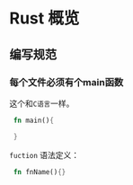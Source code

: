 # Rust 概览

## 编写规范

### 每个文件必须有个main函数
这个和`C语言`一样。
```rs
 fn main(){

 }
```
`fuction` 语法定义：
```rs
 fn fnName(){}
```
